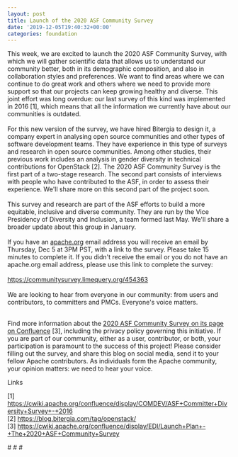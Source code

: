 ```yaml
---
layout: post
title: Launch of the 2020 ASF Community Survey
date: '2019-12-05T19:40:32+00:00'
categories: foundation
---
```

<div>This week, we are excited to launch the 2020 ASF Community Survey, with which we will gather scientific data that allows us to understand our community better, both in its demographic composition, and also in collaboration styles and preferences. We want to find areas where we can continue to do great work and others where we need to provide more support so that our projects can keep growing healthy and diverse. This joint effort was long overdue: our last survey of this kind was implemented in 2016 [1], which means that all the information we currently have about our communities is outdated.&nbsp;</div> 
  <div><br /></div> 
  <div>For this new version of the survey, we have hired Bitergia to design it, a company expert in analysing open source communities and other types of software development teams. They have experience in this type of surveys and research in open source communities. Among other studies, their previous work includes an analysis in gender diversity in technical contributions for OpenStack [2]. The 2020 ASF Community Survey is the first part of a two-stage research. The second part consists of interviews with people who have contributed to the ASF, in order to assess their experience. We'll share more on this second part of the project soon.&nbsp;</div> 
  <div><br /></div> 
  <div>This survey and research are part of the ASF efforts to build a more equitable, inclusive and diverse community. They are run by the Vice Presidency of Diversity and Inclusion, a team formed last May. We'll share a broader update about this group in January.</div> 
  <div><br /></div> 
  <div>If you have an <a href="http://apache.org/">apache.org</a> email address you will receive an email by Thursday, Dec 5 at 3PM PST, with a link to the survey. Please take 15 minutes to complete it. If you didn't receive the email or you do not have an apache.org email address, please use this link to complete the survey:&nbsp;</div> 
  <div><br /></div> 
  <div><a href="https://communitysurvey.limequery.org/454363">https://communitysurvey.limequery.org/454363</a></div> 
  <div><br /></div> 
  <div>We are looking to hear from everyone in our community: from users and contributors, to committers and PMCs. Everyone's voice matters.&nbsp;</div> 
  <div><br /></div> 
  <div> 
    <p>Find more information about the <a href="https://cwiki.apache.org/confluence/display/EDI/Launch+Plan+-+The+2020+ASF+Community+Survey">2020 ASF Community Survey on its page on Confluence</a>&nbsp;[3], including the privacy policy governing this initiative. If you are part of our community, either as a user, contributor, or both, your participation is paramount to the success of this project! Please consider filling out the survey, and share this blog on social media, send it to your fellow Apache contributors. As individuals form the Apache community, your opinion matters: we need to hear your voice.</p> 
    <p> </p> 
    <p>Links<br /></p> 
    <p>[1] <a href="https://cwiki.apache.org/confluence/display/COMDEV/ASF+Committer+Diversity+Survey+-+2016">https://cwiki.apache.org/confluence/display/COMDEV/ASF+Committer+Diversity+Survey+-+2016</a><br />[2] <a href="https://blog.bitergia.com/tag/openstack/">https://blog.bitergia.com/tag/openstack/</a><br />[3]&nbsp;<a href="https://cwiki.apache.org/confluence/display/EDI/Launch+Plan+-+The+2020+ASF+Community+Survey">https://cwiki.apache.org/confluence/display/EDI/Launch+Plan+-+The+2020+ASF+Community+Survey</a></p> 
  </div> 
  <div># # #</div>
